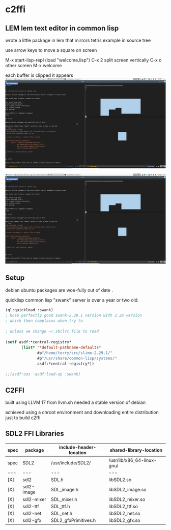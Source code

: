 # c2ffi


## LEM lem text editor in common lisp

wrote a little package in lem that mirrors tetris example in source tree

use arrow keys to move a square on screen

M-x start-lisp-repl
(load "welcome.lisp")
C-x 2 split screen vertically
C-x o other screen
M-x welcome 

each buffer is clipped it appears 
![image 1](./lem/welcome-game/Screenshot_2024-04-18_07-33-26.png)

![image 2](./lem/welcome-game/Screenshot_2024-04-18_07-33-26.png)


## Setup 

debian ubuntu packages are woe-fully out of date .

quicklisp common lisp "swank" server is over a year or two old. 
```lisp
(ql:quickload :swank) 
; hose perfectly good swank-2.29.1 version with 2.28 version
; which then complains when try to 

; unless we change ~/.sbclrc file to read 

(setf asdf:*central-registry*
       (list* '*default-pathname-defaults*
              #p"/home/terry/src/slime-2.29.1/"
              #p"/usr/share/common-lisp/systems/"
              asdf:*central-registry*))

;;(asdf:oos 'asdf:load-op :swank)

```

## C2FFI 

built using LLVM 17 from llvm.sh needed a stable version of debian 

achieved using a chroot environment and downloading entire distribution just to build c2ffi

## SDL2 FFI Libraries

| spec |   package |    include-header-location              |       shared-library-location |
| ---  | ---       | ---                                     |  ---                                        |
| spec |   SDL2    |    /usr/include/SDL2/                   |       /usr/lib/x86_64-linux-gnu/              |
| ---  | ---       | ---                                     |  ---                                        |
| [X] | sdl2       |   SDL.h                                 |    libSDL2.so |
| [X] | sdl2-image |   SDL_image.h                           |    libSDL2_image.so |
| [X] | sdl2-mixer |   SDL_mixer.h                           |    libSDL2_mixer.so |
| [X] | sdl2-ttf   |   SDL_ttf.h                             |    libSDL2_ttf.so |
| [X] | sdl2-net   |   SDL_net.h                             |     libSDL2_net.so |
| [X] | sdl2-gfx   |   SDL2_gfxPrimitives.h                  |   libSDL2_gfx.so |















